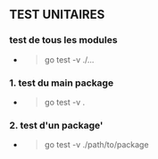 ## TEST UNITAIRES

### test de tous les modules

 - > go test -v ./...

### 1. test du main package

 - > go test -v .

### 2. test d'un package'

  - > go test -v ./path/to/package
